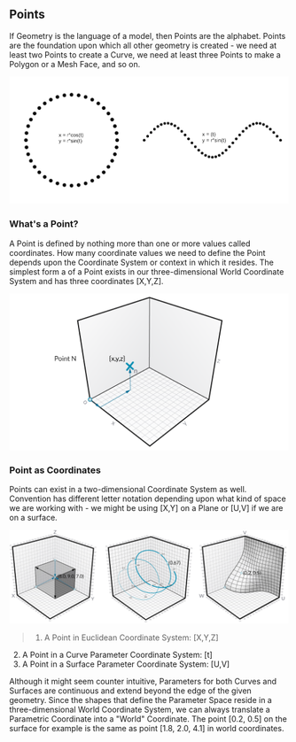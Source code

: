 ## Points
If Geometry is the language of a model, then Points are the alphabet. Points are the foundation upon which all other geometry is created - we need at least two Points to create a Curve, we need at least three Points to make a Polygon or a Mesh Face, and so on.

![Point to Curve](images/5-3/PointsAsBuildingBlocks-1.png)

### What's a Point?
A Point is defined by nothing more than one or more values called coordinates. How many coordinate values we need to define the Point depends upon the Coordinate System or context in which it resides. The simplest form a of a Point exists in our three-dimensional World Coordinate System and has three coordinates [X,Y,Z].

![Point](images/5-3/Point.png)

### Point as Coordinates
Points can exist in a two-dimensional Coordinate System as well. Convention has different letter notation depending upon what kind of space we are working with - we might be using [X,Y] on a Plane or [U,V] if we are on a surface.

![Point as Coordinates](images/5-3/Coordinates.png)
> 1. A Point in Euclidean Coordinate System: [X,Y,Z]
2. A Point in a Curve Parameter Coordinate System: [t]
3. A Point in a Surface Parameter Coordinate System: [U,V]

Although it might seem counter intuitive, Parameters for both Curves and Surfaces are continuous and extend beyond the edge of the given geometry. Since the shapes that define the Parameter Space reside in a three-dimensional World Coordinate System, we can always translate a Parametric Coordinate into a "World" Coordinate. The point [0.2, 0.5] on the surface for example is the same as point [1.8, 2.0, 4.1] in world coordinates.


